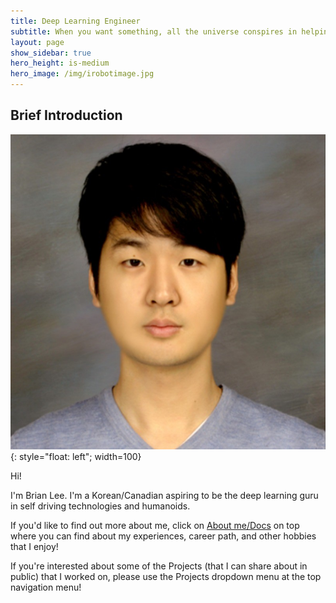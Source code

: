 ```yaml
---
title: Deep Learning Engineer
subtitle: When you want something, all the universe conspires in helping you to achieve it - The Alchemist
layout: page
show_sidebar: true
hero_height: is-medium
hero_image: /img/irobotimage.jpg
---
```


## Brief Introduction

![image](/img/profilepicsmall.jpeg){: style="float: left"; width=100}

Hi!

I'm Brian Lee. I'm a Korean/Canadian aspiring to be the deep learning guru in self driving technologies and humanoids. 

If you'd like to find out more about me, click on [About me/Docs](/docs/) on top where you can find about my experiences, career path, and other hobbies that I enjoy!

If you're interested about some of the Projects (that I can share about in public) that I worked on, please use the Projects dropdown menu at the top navigation menu!


